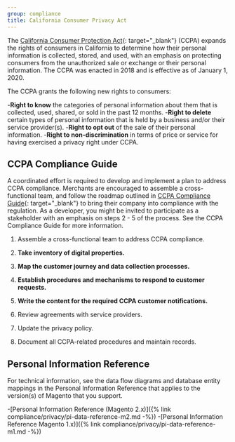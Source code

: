 ```yaml
---
group: compliance
title: California Consumer Privacy Act
---
```


The [California Consumer Protection Act][1]{: target="_blank"} (CCPA) expands the rights of consumers in California to determine how their personal information is collected, stored, and used, with an emphasis on protecting consumers from the unauthorized sale or exchange or their personal information. The CCPA was enacted in 2018 and is effective as of January 1, 2020.

The CCPA grants the following new rights to consumers:

-**Right to know** the categories of personal information about them that is collected, used, shared, or sold in the past 12 months.
-**Right to delete** certain types of personal information that is held by a business and/or their service provider(s).
-**Right to opt out** of the sale of their personal information.
-**Right to non-discrimination** in terms of price or service for having exercised a privacy right under CCPA.

## CCPA Compliance Guide

A coordinated effort is required to develop and implement a plan to address CCPA compliance. Merchants are encouraged to assemble a cross-functional team, and follow the roadmap outlined in [CCPA Compliance Guide][2]{: target="_blank"} to bring their company into compliance with the regulation. As a developer, you might be invited to participate as a stakeholder with an emphasis on steps 2 - 5 of the process. See the CCPA Compliance Guide for more information.

1. Assemble a cross-functional team to address CCPA compliance.

1. **Take inventory of digital properties.**

1. **Map the customer journey and data collection processes.**

1. **Establish procedures and mechanisms to respond to customer requests.**

1. **Write the content for the required CCPA customer notifications.**

1. Review agreements with service providers.

1. Update the privacy policy.

1. Document all CCPA-related procedures and maintain records.

## Personal Information Reference

For technical information, see the data flow diagrams and database entity mappings in the Personal Information Reference that applies to the version(s) of Magento that you support. 

-[Personal Information Reference (Magento 2.x)]({% link compliance/privacy/pi-data-reference-m2.md -%})
-[Personal Information Reference Magento 1.x)]({% link compliance/privacy/pi-data-reference-m1.md -%})

[1]: https://en.wikipedia.org/wiki/Online_Privacy_Protection_Act
[2]: https://docs.magento.com/m2/ee/user_guide/stores/compliance-ccpa-guide.html
